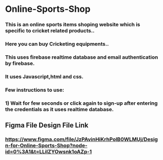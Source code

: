 # Online-Sports-Shop
### This is an online sports items shoping website which is specific to cricket related products..
### Here you can buy Cricketing equipments..
### This uses firebase realtime database and email authentication by firebase.
### It uses Javascript,html and css.
### Few instructions to use:
### 1) Wait for few seconds or click again to sign-up after entering the credentials as it uses realtime database.

## Figma File Design File Link
### https://www.figma.com/file/JzPAvinHiKrhPolB0WLMUj/Design-for-Online-Sports-Shop?node-id=0%3A1&t=LLiIZYOwsnk1oAZp-1


